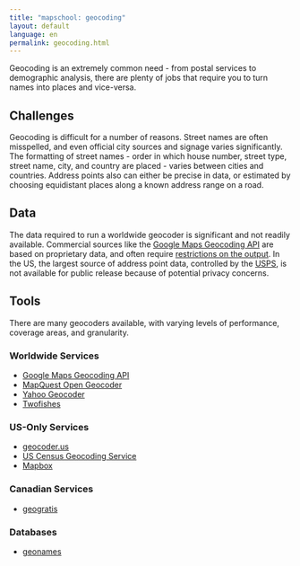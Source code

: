 ```yaml
---
title: "mapschool: geocoding"
layout: default
language: en
permalink: geocoding.html
---
```


Geocoding is an extremely common need - from postal services to demographic analysis, there are plenty of jobs that require you to turn names into places and vice-versa.

## Challenges

Geocoding is difficult for a number of reasons. Street names are often misspelled, and even official city sources and signage varies significantly. The formatting of street names - order in which house number, street type, street name, city, and country are placed - varies between cities and countries. Address points also can either be precise in data, or estimated by choosing equidistant places along a known address range on a road.

## Data

The data required to run a worldwide geocoder is significant and not readily available. Commercial sources like the [Google Maps Geocoding API](https://developers.google.com/maps/documentation/geocoding/) are based on proprietary data, and often require [restrictions on the output](https://developers.google.com/maps/terms#section_10_12). In the US, the largest source of address point data, controlled by the [USPS](https://www.usps.com/), is not available for public release because of potential privacy concerns.

## Tools

There are many geocoders available, with varying levels of performance, coverage areas, and granularity.

### Worldwide Services

* [Google Maps Geocoding API](https://developers.google.com/maps/documentation/geocoding/)
* [MapQuest Open Geocoder](https://developer.mapquest.com/web/products/open/geocoding-service)
* [Yahoo Geocoder](https://developer.yahoo.com/boss/geo/)
* [Twofishes](http://demo.twofishes.net/)

### US-Only Services

* [geocoder.us](http://geocoder.us/)
* [US Census Geocoding Service](http://geocoding.geo.census.gov/geocoder/Geocoding_Services_API.pdf)
* [Mapbox](https://www.mapbox.com/developers/api/geocoding/)

### Canadian Services

* [geogratis](http://geogratis.gc.ca/site/eng/geoloc)

### Databases

* [geonames](http://www.geonames.org/)